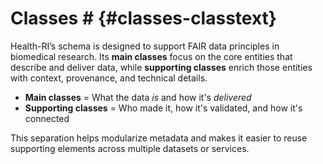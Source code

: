 # Classes # {#classes-classtext} 
Health-RI’s schema is designed to support FAIR data principles in biomedical research. Its **main classes** focus on the core entities that describe and deliver data, while **supporting classes** enrich those entities with context, provenance, and technical details.

- **Main classes** = What the data _is_ and how it's _delivered_  
- **Supporting classes** = Who made it, how it's validated, and how it's connected

This separation helps modularize metadata and makes it easier to reuse supporting elements across multiple datasets or services.